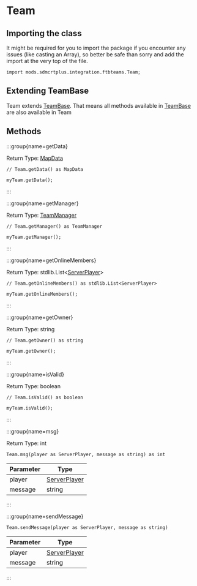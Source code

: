 # Team

## Importing the class

It might be required for you to import the package if you encounter any issues (like casting an Array), so better be safe than sorry and add the import at the very top of the file.
```zenscript
import mods.sdmcrtplus.integration.ftbteams.Team;
```


## Extending TeamBase

Team extends [TeamBase](/mods/sdmcrtplus/integration/ftbteams/TeamBase). That means all methods available in [TeamBase](/mods/sdmcrtplus/integration/ftbteams/TeamBase) are also available in Team

## Methods

:::group{name=getData}

Return Type: [MapData](/vanilla/api/data/MapData)

```zenscript
// Team.getData() as MapData

myTeam.getData();
```

:::

:::group{name=getManager}

Return Type: [TeamManager](/mods/sdmcrtplus/integration/ftbteams/TeamManager)

```zenscript
// Team.getManager() as TeamManager

myTeam.getManager();
```

:::

:::group{name=getOnlineMembers}

Return Type: stdlib.List&lt;[ServerPlayer](/vanilla/api/entity/type/player/ServerPlayer)&gt;

```zenscript
// Team.getOnlineMembers() as stdlib.List<ServerPlayer>

myTeam.getOnlineMembers();
```

:::

:::group{name=getOwner}

Return Type: string

```zenscript
// Team.getOwner() as string

myTeam.getOwner();
```

:::

:::group{name=isValid}

Return Type: boolean

```zenscript
// Team.isValid() as boolean

myTeam.isValid();
```

:::

:::group{name=msg}

Return Type: int

```zenscript
Team.msg(player as ServerPlayer, message as string) as int
```

| Parameter |                             Type                             |
|-----------|--------------------------------------------------------------|
| player    | [ServerPlayer](/vanilla/api/entity/type/player/ServerPlayer) |
| message   | string                                                       |


:::

:::group{name=sendMessage}

```zenscript
Team.sendMessage(player as ServerPlayer, message as string)
```

| Parameter |                             Type                             |
|-----------|--------------------------------------------------------------|
| player    | [ServerPlayer](/vanilla/api/entity/type/player/ServerPlayer) |
| message   | string                                                       |


:::


